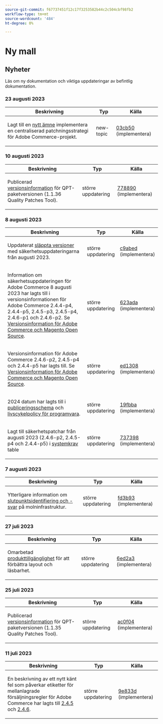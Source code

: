 ```yaml
---
source-git-commit: f67737451f12c17f3253582b44c2c504cbf98fb2
workflow-type: tm+mt
source-wordcount: '484'
ht-degree: 0%

---
```

# Ny mall

## Nyheter

Läs om ny dokumentation och viktiga uppdateringar av befintlig dokumentation.

### 23 augusti 2023

<table style="table-layout:auto;">
  <thead>
    <tr>
      <th>Beskrivning</th>
      <th>Typ</th>
      <th>Källa</th>
    </tr>
  </thead>
  <tbody>
    <tr>
      <td><p>Lagt till en <a href="https://experienceleague.adobe.com/docs/commerce-operations/implementation-playbook/best-practices/maintenance/patching-at-scale.html">nytt ämne</a> implementera en centraliserad patchningsstrategi för Adobe Commerce-projekt.</p>
</td>
      <td>new-topic</td>
      <td><a href="https://github.com/AdobeDocs/commerce-operations.en/commit/03cb50be0cb18b6079c5c69aafc74c6099610fb0">03cb50</a> (implementera)</td>
    </tr>
  </tbody>
</table>

### 10 augusti 2023

<table style="table-layout:auto;">
  <thead>
    <tr>
      <th>Beskrivning</th>
      <th>Typ</th>
      <th>Källa</th>
    </tr>
  </thead>
  <tbody>
    <tr>
      <td><p>Publicerad <a href="https://experienceleague.adobe.com/docs/commerce-operations/tools/quality-patches-tool/release-notes.html">versionsinformation</a> för QPT-paketversionen (1.1.36 Quality Patches Tool).</p>
</td>
      <td>större uppdatering</td>
      <td><a href="https://github.com/AdobeDocs/commerce-operations.en/commit/778890d5840669df958e84381c2aade70a492454">778890</a> (implementera)</td>
    </tr>
  </tbody>
</table>

### 8 augusti 2023

<table style="table-layout:auto;">
  <thead>
    <tr>
      <th>Beskrivning</th>
      <th>Typ</th>
      <th>Källa</th>
    </tr>
  </thead>
  <tbody>
    <tr>
      <td><p>Uppdaterat <a href="https://experienceleague.adobe.com/docs/commerce-operations/release/versions.html">släppta versioner</a> med säkerhetsuppdateringarna från augusti 2023.</p>
</td>
      <td>större uppdatering</td>
      <td><a href="https://github.com/AdobeDocs/commerce-operations.en/commit/c9abed3c6ca156cdc19e7231f97cf2a8bd8ab100">c9abed</a> (implementera)</td>
    </tr>
    <tr>
      <td><p>Information om säkerhetsuppdateringen för Adobe Commerce 8 augusti 2023 har lagts till i versionsinformationen för Adobe Commerce 2.4.4-p4, 2.4.4-p5, 2.4.5-p3, 2.4.5-p4, 2.4.6-p1 och 2.4.6-p2.  Se <a href="https://experienceleague.adobe.com/docs/commerce-operations/release/notes/overview.html">Versionsinformation för Adobe Commerce och Magento Open Source</a>.</p>
</td>
      <td>större uppdatering</td>
      <td><a href="https://github.com/AdobeDocs/commerce-operations.en/commit/623ada901bad9f766451d9c9166e82f1cee85c0d">623ada</a> (implementera)</td>
    </tr>
    <tr>
      <td><p>Versionsinformation för Adobe Commerce 2.4.6-p2, 2.4.5-p4 och 2.4.4-p5 har lagts till. Se <a href="https://experienceleague.adobe.com/docs/commerce-operations/release/notes/overview.html">Versionsinformation för Adobe Commerce och Magento Open Source</a>.</p>
</td>
      <td>större uppdatering</td>
      <td><a href="https://github.com/AdobeDocs/commerce-operations.en/commit/ed1308771a799bcbaf71a8f82542c45d37f9c141">ed1308</a> (implementera)</td>
    </tr>
    <tr>
      <td><p>2024 datum har lagts till i <a href="https://experienceleague.adobe.com/docs/commerce-operations/release/planning/schedule.html">publiceringsschema</a> och <a href="https://experienceleague.adobe.com/docs/commerce-operations/release/planning/lifecycle-policy.html">livscykelpolicy för programvara</a>.</p>
</td>
      <td>större uppdatering</td>
      <td><a href="https://github.com/AdobeDocs/commerce-operations.en/commit/19fbba535c047a8d877428afc071540d3fa12390">19fbba</a> (implementera)</td>
    </tr>
    <tr>
      <td><p>Lagt till säkerhetspatchar från augusti 2023 (2.4.6-p2, 2.4.5-p4 och 2.4.4-p5) i <a href="https://experienceleague.adobe.com/docs/commerce-operations/installation-guide/system-requirements.html">systemkrav</a> table</p>
</td>
      <td>större uppdatering</td>
      <td><a href="https://github.com/AdobeDocs/commerce-operations.en/commit/7373980a0648be5e0f7dc4a307074d934f646b24">737398</a> (implementera)</td>
    </tr>
  </tbody>
</table>

### 7 augusti 2023

<table style="table-layout:auto;">
  <thead>
    <tr>
      <th>Beskrivning</th>
      <th>Typ</th>
      <th>Källa</th>
    </tr>
  </thead>
  <tbody>
    <tr>
      <td><p>Ytterligare information om <a href="https://experienceleague.adobe.com/docs/commerce-operations/implementation-playbook/infrastructure/cloud/security.html">slutpunktsidentifiering och -svar</a> på molninfrastruktur.</p>
</td>
      <td>större uppdatering</td>
      <td><a href="https://github.com/AdobeDocs/commerce-operations.en/commit/fd3b93aaa79e84d356217b6adfe7181895e84f07">fd3b93</a> (implementera)</td>
    </tr>
  </tbody>
</table><!-- date_group -->

### 27 juli 2023

<table style="table-layout:auto;">
  <thead>
    <tr>
      <th>Beskrivning</th>
      <th>Typ</th>
      <th>Källa</th>
    </tr>
  </thead>
  <tbody>
    <tr>
      <td><p>Omarbetad <a href="https://experienceleague.adobe.com/docs/commerce-operations/release/product-availability.html">produkttillgänglighet</a> för att förbättra layout och läsbarhet.</p>
</td>
      <td>större uppdatering</td>
      <td><a href="https://github.com/AdobeDocs/commerce-operations.en/commit/6ed2a3e42cd0b85aae29652b8e36acbbda1b9e72">6ed2a3</a> (implementera)</td>
    </tr>
  </tbody>
</table>

### 25 juli 2023

<table style="table-layout:auto;">
  <thead>
    <tr>
      <th>Beskrivning</th>
      <th>Typ</th>
      <th>Källa</th>
    </tr>
  </thead>
  <tbody>
    <tr>
      <td><p>Publicerad <a href="https://experienceleague.adobe.com/docs/commerce-operations/tools/quality-patches-tool/release-notes.html">versionsinformation</a> för QPT-paketversionen (1.1.35 Quality Patches Tool).</p>
</td>
      <td>större uppdatering</td>
      <td><a href="https://github.com/AdobeDocs/commerce-operations.en/commit/ac0f04b7a04c5c7d3b3880b8231ffece05718558">ac0f04</a> (implementera)</td>
    </tr>
  </tbody>
</table>

### 11 juli 2023

<table style="table-layout:auto;">
  <thead>
    <tr>
      <th>Beskrivning</th>
      <th>Typ</th>
      <th>Källa</th>
    </tr>
  </thead>
  <tbody>
    <tr>
      <td><p>En beskrivning av ett nytt känt fel som påverkar etiketter för mellanlagrade försäljningsregler för Adobe Commerce har lagts till <a href="https://experienceleague.adobe.com/docs/commerce-operations/release/notes/adobe-commerce/2-4-5.html">2.4.5</a> och <a href="https://experienceleague.adobe.com/docs/commerce-operations/release/notes/adobe-commerce/2-4-6.html">2.4.6</a>.</p>
</td>
      <td>större uppdatering</td>
      <td><a href="https://github.com/AdobeDocs/commerce-operations.en/commit/9e833dad884fa6146bb5e6ce6dd5ebcb23208b80">9e833d</a> (implementera)</td>
    </tr>
  </tbody>
</table><!-- date_group --><!-- month_group --><!-- year_group -->
